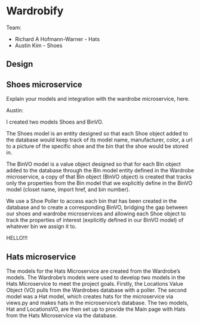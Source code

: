 # Wardrobify

Team:

* Richard A Hofmann-Warner - Hats
* Austin Kim - Shoes

## Design

## Shoes microservice

Explain your models and integration with the wardrobe
microservice, here.

Austin:

I created two models Shoes and BinVO.

The Shoes model is an entity designed so that each Shoe object added to the database would keep track of its model name, manufacturer, color, a url to a picture of the specific shoe and the bin that the shoe would be stored in.

The BinVO model is a value object designed so that for each Bin object added to the database through the Bin model entity defined in the Wardrobe microservice, a copy of that Bin object (BinVO object) is created that tracks only the properties from the Bin model that we explicitly define in the BinVO model (closet name, import href, and bin number).

We use a Shoe Poller to access each bin that has been created in the database and to create a corresponding BinVO, bridging the gap between our shoes and wardrobe microservices and allowing each Shoe object to track the properties of interest (explicitly defined in our BinVO model) of whatever bin we assign it to.


HELLO!!!

## Hats microservice

The models for the Hats Microservice are created from the Wardrobe’s models. The Wardrobe’s models were used to develop two models in the Hats Microservice to meet the project goals. Firstly, the Locations Value Object (VO) pulls from the Wardrobes database with a poller. The second model was a Hat model, which creates hats for the microservice via views.py and makes hats in the microservice’s database. The two models, Hat and LocationsVO, are then set up to provide the Main page with Hats from the Hats Microservice via the database. 
